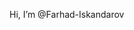 Hi, I’m @Farhad-Iskandarov

<!---
Farhad-Iskandarov/Farhad-Iskandarov is a ✨ special ✨ repository because its `README.md` (this file) appears on your GitHub profile.
You can click the Preview link to take a look at your changes.
--->
